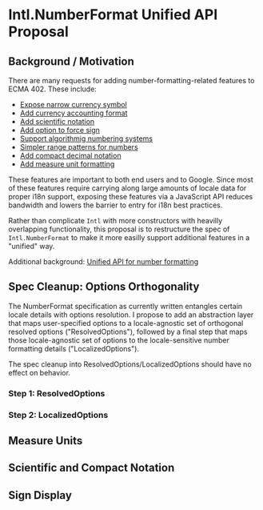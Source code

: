 Intl.NumberFormat Unified API Proposal
======================================

## Background / Motivation

There are many requests for adding number-formatting-related features to ECMA 402. These include:

- [Expose narrow currency symbol](https://github.com/tc39/ecma402/issues/200)
- [Add currency accounting format](https://github.com/tc39/ecma402/issues/186)
- [Add scientific notation](https://github.com/tc39/ecma402/issues/164)
- [Add option to force sign](https://github.com/tc39/ecma402/issues/163)
- [Support algorithmig numbering systems](https://github.com/tc39/ecma402/issues/95)
- [Simpler range patterns for numbers](https://github.com/tc39/ecma402/issues/91)
- [Add compact decimal notation](https://github.com/tc39/ecma402/issues/37)
- [Add measure unit formatting](https://github.com/tc39/ecma402/issues/32)

These features are important to both end users and to Google.  Since most of these features require carrying along large amounts of locale data for proper i18n support, exposing these features via a JavaScript API reduces bandwidth and lowers the barrier to entry for i18n best practices.

Rather than complicate `Intl` with more constructors with heavilly overlapping functionality, this proposal is to restructure the spec of `Intl.NumberFormat` to make it more easilly support additional features in a "unified" way.

Additional background: [Unified API for number formatting](https://github.com/tc39/ecma402/issues/215)

## Spec Cleanup: Options Orthogonality

The NumberFormat specification as currently written entangles certain locale details with options resolution.  I propose to add an abstraction layer that maps user-specified options to a locale-agnostic set of orthogonal resolved options ("ResolvedOptions"), followed by a final step that maps those locale-agnostic set of options to the locale-sensitive number formatting details ("LocalizedOptions").

The spec cleanup into ResolvedOptions/LocalizedOptions should have no effect on behavior.

### Step 1: ResolvedOptions

### Step 2: LocalizedOptions

## Measure Units

## Scientific and Compact Notation

## Sign Display
